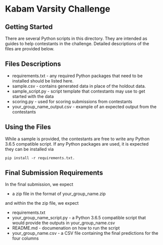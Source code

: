 # Kabam Varsity Challenge

## Getting Started

There are several Python scripts in this directory. They are intended as guides to help contestants in the challenge. Detailed descriptions of the files are provided below. 

## Files Descriptions

* requirements.txt - any required Python packages that need to be installed should be listed here. 
* sample.csv - contains generated data in place of the holdout data. 
* sample_script.py - script template that contestants may use to get started with the data
* scoring.py - used for scoring submissions from contestants
* your_group_name_output.csv - example of an expected output from the contestants

## Using the Files

While a sample is provided, the contestants are free to write any Python 3.6.5 compatible script. If any Python packages are used, it is expected they can be installed via 
```
pip install -r requirements.txt. 
```

## Final Submission Requirements

In the final submission, we expect

* a zip file in the format of your_group_name.zip

and within the the zip file, we expect

* requirements.txt
* your_group_name_script.py - a Python 3.6.5 compatible script that would provide the outputs in your_group_name.csv
* README.md - documenation on how to run the script
* your_group_name.csv - a CSV file containing the final predictions for the four columns
